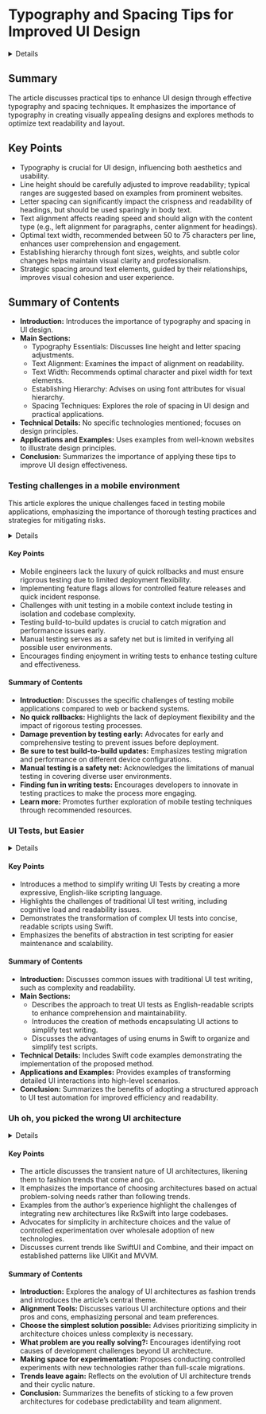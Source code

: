 # Typography and Spacing Tips for Improved UI Design

<details>
**URL:** [URL of the Content](WEB%20PAGE%20CONTENT)

**Published:** [Date of Publication]  
**Last Updated:** [Date of Last Update, if applicable]

## Authors
- [Author Name]

## Tags
`UI design`, `typography`, `spacing`, `UX design`
</details>

## Summary
The article discusses practical tips to enhance UI design through effective typography and spacing techniques. It emphasizes the importance of typography in creating visually appealing designs and explores methods to optimize text readability and layout.

## Key Points
- Typography is crucial for UI design, influencing both aesthetics and usability.
- Line height should be carefully adjusted to improve readability; typical ranges are suggested based on examples from prominent websites.
- Letter spacing can significantly impact the crispness and readability of headings, but should be used sparingly in body text.
- Text alignment affects reading speed and should align with the content type (e.g., left alignment for paragraphs, center alignment for headings).
- Optimal text width, recommended between 50 to 75 characters per line, enhances user comprehension and engagement.
- Establishing hierarchy through font sizes, weights, and subtle color changes helps maintain visual clarity and professionalism.
- Strategic spacing around text elements, guided by their relationships, improves visual cohesion and user experience.

## Summary of Contents
- **Introduction:** Introduces the importance of typography and spacing in UI design.
- **Main Sections:**
  - Typography Essentials: Discusses line height and letter spacing adjustments.
  - Text Alignment: Examines the impact of alignment on readability.
  - Text Width: Recommends optimal character and pixel width for text elements.
  - Establishing Hierarchy: Advises on using font attributes for visual hierarchy.
  - Spacing Techniques: Explores the role of spacing in UI design and practical applications.
- **Technical Details:** No specific technologies mentioned; focuses on design principles.
- **Applications and Examples:** Uses examples from well-known websites to illustrate design principles.
- **Conclusion:** Summarizes the importance of applying these tips to improve UI design effectiveness.

<LinkCard title="Watch Full Video" href="[Full URL of the Video]" />

### Testing challenges in a mobile environment
This article explores the unique challenges faced in testing mobile applications, emphasizing the importance of thorough testing practices and strategies for mitigating risks.

<details>
**URL:** [https://swiftindepth.com/articles/mobile_testing_challenges/](https://swiftindepth.com/articles/mobile_testing_challenges/)

**Published:** N/A  
**Last Updated:** N/A

**Authors:** `Tjeerd in 't Veen`

**Tags:**  
`mobile testing`, `iOS development`, `software testing`
</details>

#### Key Points
- Mobile engineers lack the luxury of quick rollbacks and must ensure rigorous testing due to limited deployment flexibility.
- Implementing feature flags allows for controlled feature releases and quick incident response.
- Challenges with unit testing in a mobile context include testing in isolation and codebase complexity.
- Testing build-to-build updates is crucial to catch migration and performance issues early.
- Manual testing serves as a safety net but is limited in verifying all possible user environments.
- Encourages finding enjoyment in writing tests to enhance testing culture and effectiveness.

#### Summary of Contents
- **Introduction:** Discusses the specific challenges of testing mobile applications compared to web or backend systems.
- **No quick rollbacks:** Highlights the lack of deployment flexibility and the impact of rigorous testing processes.
- **Damage prevention by testing early:** Advocates for early and comprehensive testing to prevent issues before deployment.
- **Be sure to test build-to-build updates:** Emphasizes testing migration and performance on different device configurations.
- **Manual testing is a safety net:** Acknowledges the limitations of manual testing in covering diverse user environments.
- **Finding fun in writing tests:** Encourages developers to innovate in testing practices to make the process more engaging.
- **Learn more:** Promotes further exploration of mobile testing techniques through recommended resources.

<LinkCard title="Read Full Article" href="https://swiftindepth.com/articles/mobile_testing_challenges/" />

### UI Tests, but Easier

<details>
**URL:** [https://swiftindepth.com/articles/uitests-easier/]

**Published:** [Date of Publication]  
**Last Updated:** [Date of Last Update, if applicable]

**Authors:** `Tjeerd in 't Veen`

**Tags:**  
`UI Testing`, `iOS Development`, `Testing Automation`
</details>

#### Key Points
- Introduces a method to simplify writing UI Tests by creating a more expressive, English-like scripting language.
- Highlights the challenges of traditional UI test writing, including cognitive load and readability issues.
- Demonstrates the transformation of complex UI tests into concise, readable scripts using Swift.
- Emphasizes the benefits of abstraction in test scripting for easier maintenance and scalability.

#### Summary of Contents
- **Introduction:** Discusses common issues with traditional UI test writing, such as complexity and readability.
- **Main Sections:**
  - Describes the approach to treat UI tests as English-readable scripts to enhance comprehension and maintainability.
  - Introduces the creation of methods encapsulating UI actions to simplify test writing.
  - Discusses the advantages of using enums in Swift to organize and simplify test scripts.
- **Technical Details:** Includes Swift code examples demonstrating the implementation of the proposed method.
- **Applications and Examples:** Provides examples of transforming detailed UI interactions into high-level scenarios.
- **Conclusion:** Summarizes the benefits of adopting a structured approach to UI test automation for improved efficiency and readability.

<LinkCard title="Read Full Article" href="https://swiftindepth.com/articles/uitests-easier/" />

### Uh oh, you picked the wrong UI architecture

<details>
**URL:** [https://swiftindepth.com/articles/ui-architectures/](https://swiftindepth.com/articles/ui-architectures/)

**Published:** Not specified  
**Last Updated:** Not specified

**Authors:** Tjeerd in 't Veen

**Tags:**  
`UI architectures`, `RxSwift`, `MVVM`, `SwiftUI`, `UIKit`, `Mobile development`

</details>

#### Key Points
- The article discusses the transient nature of UI architectures, likening them to fashion trends that come and go.
- It emphasizes the importance of choosing architectures based on actual problem-solving needs rather than following trends.
- Examples from the author’s experience highlight the challenges of integrating new architectures like RxSwift into large codebases.
- Advocates for simplicity in architecture choices and the value of controlled experimentation over wholesale adoption of new technologies.
- Discusses current trends like SwiftUI and Combine, and their impact on established patterns like UIKit and MVVM.

#### Summary of Contents
- **Introduction:** Explores the analogy of UI architectures as fashion trends and introduces the article’s central theme.
- **Alignment Tools:** Discusses various UI architecture options and their pros and cons, emphasizing personal and team preferences.
- **Choose the simplest solution possible:** Advises prioritizing simplicity in architecture choices unless complexity is necessary.
- **What problem are you really solving?:** Encourages identifying root causes of development challenges beyond UI architecture.
- **Making space for experimentation:** Proposes conducting controlled experiments with new technologies rather than full-scale migrations.
- **Trends leave again:** Reflects on the evolution of UI architecture trends and their cyclic nature.
- **Conclusion:** Summarizes the benefits of sticking to a few proven architectures for codebase predictability and team alignment.

<LinkCard title="Read Full Article" href="https://swiftindepth.com/articles/ui-architectures/" />
